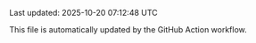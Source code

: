 Last updated: 2025-10-20 07:12:48 UTC

This file is automatically updated by the GitHub Action workflow.
